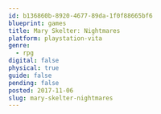 ```yaml
---
id: b136860b-8920-4677-89da-1f0f88665bf6
blueprint: games
title: Mary Skelter: Nightmares
platform: playstation-vita
genre:
  - rpg
digital: false
physical: true
guide: false
pending: false
posted: 2017-11-06
slug: mary-skelter-nightmares
---
```

